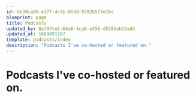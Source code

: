 ```yaml
---
id: bb30ca9b-e377-4c5b-8fdd-9392b5f3e16d
blueprint: page
title: Podcasts
updated_by: 8a797ce5-64a8-4ca6-a356-d5382ab15ad3
updated_at: 1669891587
template: podcasts/index
description: "Podcasts I've co-hosted or featured on."
---
```

# Podcasts I've co-hosted or featured on.
